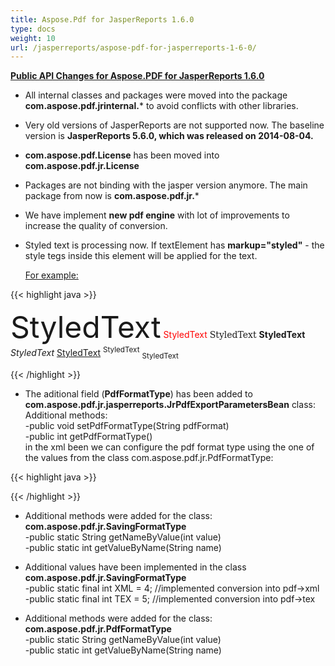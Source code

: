 ```yaml
---
title: Aspose.Pdf for JasperReports 1.6.0
type: docs
weight: 10
url: /jasperreports/aspose-pdf-for-jasperreports-1-6-0/
---
```


<ins>**Public API Changes for Aspose.PDF for JasperReports 1.6.0**

- All internal classes and packages were moved into the package **com.aspose.pdf.jrinternal.*** to avoid conflicts with other libraries. 
- Very old versions of JasperReports are not supported now. The baseline version is **JasperReports 5.6.0, which was released on 2014-08-04.** 
- **com.aspose.pdf.License** has been moved into **com.aspose.pdf.jr.License** 
- Packages are not binding with the jasper version anymore. The main package from now is **com.aspose.pdf.jr.*** 
- We have implement **new pdf engine** with lot of improvements to increase the quality of conversion. 
- Styled text is processing now.
  If textElement has **markup="styled"** - the style tegs inside this element will be applied for the text.
  
  <ins>For example:

{{< highlight java >}}

<textElement markup="styled">
<style size="32">StyledText</style>
<style isBold="true">StyledText</style>
<style isItalic="true">StyledText</style>
<style isUnderline="true">StyledText</style>
<style isStrikeThrough="true">StyledText</style>
<style forecolor="red">StyledText</style>
<style backcolor="blue" forecolor="white" isBold="true">StyledText</style>
<style isBold="true" isItalic="true" isUnderline="true">StyledText</style>
<font size="12">StyledText</font>
<font color="red">StyledText</font>
<font face="DejaVu Serif">StyledText</font>
<b>StyledText</b>
<i>StyledText</i>
<u>StyledText</u>
<sup>StyledText</sup>
<sub>StyledText</sub>
</textElement>

{{< /highlight >}}

- The aditional field (**PdfFormatType**) has been added to   **com.aspose.pdf.jr.jasperreports.JrPdfExportParametersBean** class:
  Additional methods:   
  -public void setPdfFormatType(String pdfFormat)   
  -public int getPdfFormatType()   
   in the xml been we can configure the pdf format type using the one of the values from the class com.aspose.pdf.jr.PdfFormatType:

{{< highlight java >}}

 <bean id="pdfAPExportParameters">
 <property name="PdfFormatType" value="PDF_A_3A"/>
 <property name="PdfAMode" value="true"/>
 </bean>

{{< /highlight >}}

- Additional methods were added for the class: **com.aspose.pdf.jr.SavingFormatType**   
  -public static String getNameByValue(int value)      
  -public static int getValueByName(String name) 
  
- Additional values have been implemented in the class **com.aspose.pdf.jr.SavingFormatType**   
  -public static final int XML = 4; //implemented conversion into pdf->xml   
  -public static final int TEX = 5; //implemented conversion into pdf->tex   
  
- Additional methods were added for the class: **com.aspose.pdf.jr.PdfFormatType**   
  -public static String getNameByValue(int value)   
  -public static int getValueByName(String name)     
